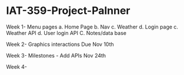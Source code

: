 # IAT-359-Project-Palnner

Week 1- Menu pages
a. Home Page 
b. Nav 
c. Weather 
d. Login page 
c. Weather API 
d. User login API 
C. Notes/data base

Week 2- Graphics interactions Due Nov 10th 

Week 3- Milestones - Add APIs Nov 24th 

Week 4-

